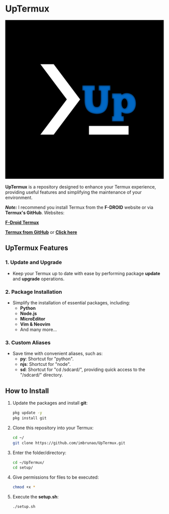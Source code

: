 # UpTermux

![Termux Logo](images/20231004_154308.jpg)

**UpTermux** is a repository designed to enhance your Termux experience, providing useful features and simplifying the maintenance of your environment.

***Note:*** I recommend you install Termux from the **F-DROID** website or via **Termux's GitHub**. Websites:
   
[**F-Droid Termux**](https://f-droid.org/pt_BR/packages/com.termux/)
   
[**Termux from GitHub**](https://github.com/termux) or [**Click here**](https://github.com/termux/termux-app)

## UpTermux Features

### 1. Update and Upgrade
- Keep your Termux up to date with ease by performing package **update** and **upgrade** operations.

### 2. Package Installation
- Simplify the installation of essential packages, including:
  - **Python**
  - **Node.js**
  - **MicroEditor**
  - **Vim & Neovim**
  - And many more...

### 3. Custom Aliases
- Save time with convenient aliases, such as:
  - **py**: Shortcut for "python".
  - **njs**: Shortcut for "node".
  - **sd**: Shortcut for "cd /sdcard/", providing quick access to the "/sdcard/" directory.

## How to Install

1. Update the packages and install **git**:
   ```bash
   pkg update -y
   pkg install git

2. Clone this repository into your Termux:
   ```bash
   cd ~/
   git clone https://github.com/imbrunao/UpTermux.git
3. Enter the folder/directory:
   ```bash
   cd ~/UpTermux/
   cd setup/

4. Give permissions for files to be executed:
   ```bash
   chmod +x *

5. Execute the **setup.sh**:
   ```bash
   ./setup.sh
